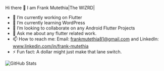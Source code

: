    Hi there 👋 I am Frank Mutethia|The WIZRD| 

- 🔭 I’m currently working on Flutter
- 🌱 I’m currently learning WordPress
- 👯 I’m looking to collaborate on any Android Flutter Projects
- 💬 Ask me about any flutter related work.
- 📫 How to reach me: Email: frankmutethia81@gmail.com and LinkedIn: www.linkedin.com/in/frank-mutethia
- ⚡ Fun fact: A dollar might just make that lane switch.

![GitHub Stats](https://github-readme-stats.vercel.app/api?username=frankmutethia&theme=tokyonight)
